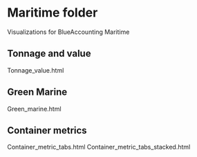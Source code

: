 # Maritime folder
Visualizations for BlueAccounting Maritime

## Tonnage and value
Tonnage_value.html

## Green Marine
Green_marine.html

## Container metrics
Container_metric_tabs.html
Container_metric_tabs_stacked.html
